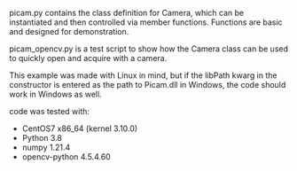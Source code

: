 picam.py contains the class definition for Camera, which can be instantiated and then controlled via member functions. Functions are basic and designed for demonstration.

picam_opencv.py is a test script to show how the Camera class can be used to quickly open and acquire with a camera.

This example was made with Linux in mind, but if the libPath kwarg in the constructor is entered as the path to Picam.dll in Windows, the code should work in Windows as well.

code was tested with:
- CentOS7 x86_64 (kernel 3.10.0)
- Python 3.8
- numpy 1.21.4
- opencv-python 4.5.4.60

